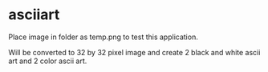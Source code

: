 # asciiart

Place image in folder as temp.png to test this application.

Will be converted to 32 by 32 pixel image and create 2 black and white ascii art and 2 color ascii art.
